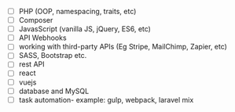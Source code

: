- [ ] PHP (OOP, namespacing, traits, etc)
- [ ] Composer
- [ ] JavasScript (vanilla JS, jQuery, ES6, etc)
- [ ] API Webhooks
- [ ] working with third-party APIs (Eg Stripe, MailChimp, Zapier, etc)
- [ ] SASS, Bootstrap etc.
- [ ] rest API
- [ ] react
- [ ] vuejs
- [ ] database and MySQL
- [ ] task automation- example: gulp, webpack, laravel mix